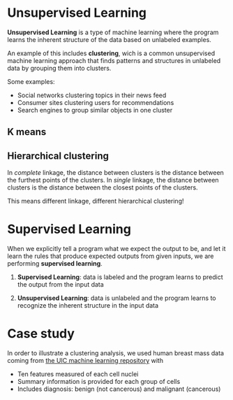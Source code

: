 # Unsupervised Learning

**Unsupervised Learning** is a type of machine learning where the program learns 
the inherent structure of the data based on unlabeled examples.

An example of this includes **clustering**, wich is a common unsupervised 
machine learning approach that finds patterns and structures in unlabeled data 
by grouping them into clusters.

Some examples:

- Social networks clustering topics in their news feed
- Consumer sites clustering users for recommendations
- Search engines to group similar objects in one cluster

## K means 

## Hierarchical clustering 

In *complete* linkage, the distance between clusters is the distance between 
the furthest points of the clusters. In *single* linkage, the distance between 
clusters is the distance between the closest points of the clusters. 

This means different linkage, different hierarchical clustering!

# Supervised Learning

When we explicitly tell a program what we expect the output to be, and let 
it learn the rules that produce expected outputs from given inputs, we are 
performing **supervised learning**.

1. **Supervised Learning**: data is labeled and the program learns to predict
the output from the input data

2. **Unsupervised Learning**: data is unlabeled and the program learns to 
recognize the inherent structure in the input data

# Case study 

In order to illustrate a clustering analysis, we used human breast mass data coming from [the UIC machine learning repository](https://archive.ics.uci.edu/ml/datasets/Breast+Cancer+Wisconsin+(Diagnostic)) with 


- Ten features measured of each cell nuclei
- Summary information is provided for each group of cells
- Includes diagnosis: benign (not cancerous) and malignant (cancerous)

